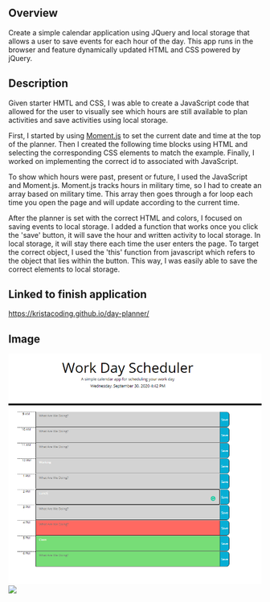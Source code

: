 ## Overview

Create a simple calendar application using JQuery and local storage that allows a user to save events for each hour of the day. This app runs in the browser and feature dynamically updated HTML and CSS powered by jQuery.

## Description

Given starter HMTL and CSS, I was able to create a JavaScript code that allowed for the user to visually see which hours are still available to plan activities and save activities using local storage. 

First, I started by using [Moment.js](https://momentjs.com/) to set the current date and time at the top of the planner. Then I created the following time blocks using HTML and selecting the corresponding CSS elements to match the example. Finally, I worked on implementing the correct id to associated with JavaScript. 

To show which hours were past, present or future, I used the JavaScript and Moment.js. Moment.js tracks hours in military time, so I had to create an array based on military time. This array then goes through a for loop each time you open the page and will update according to the current time. 

After the planner is set with the correct HTML and colors, I focused on saving events to local storage. I added a function that works once you click the 'save' button, it will save the hour and written activity to local storage. In local storage, it will stay there each time the user enters the page. To target the correct object, I used the 'this' function from javascript which refers to the object that lies within the button. This way, I was easily able to save the correct elements to local storage. 

## Linked to finish application 
https://kristacoding.github.io/day-planner/

## Image
<img src="planner.png"></img>
<img src="https://neo2ka.dm.files.1drv.com/y4mn3gwJemRaa-0MZbU5K8rg_UbwfXF8p0kytMrjTiCIQsVN0eSP_V13ZIN-UtKnixf-USgC921EwFQNxDQmhoP6wpQOeq486gek87-TdWl7vmS8A0MrgU_xXJ1M7sp4hZlfkaF9iUoZ9epTV4FTL_xY4ICJdJAQWkw7hBLi6U6RLVYZbzNyqSbZ3Qn7dBDd3WmH_1aoqn2Bh4nXf0IKJgWrA?width=817&height=742&cropmode=none"></img>

